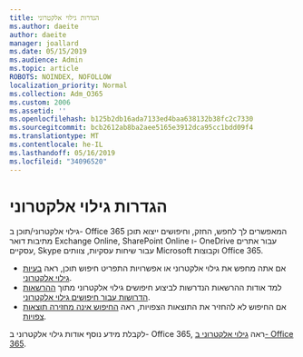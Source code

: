 ```yaml
---
title: הגדרות גילוי אלקטרוני
ms.author: daeite
author: daeite
manager: joallard
ms.date: 05/15/2019
ms.audience: Admin
ms.topic: article
ROBOTS: NOINDEX, NOFOLLOW
localization_priority: Normal
ms.collection: Adm_O365
ms.custom: 2006
ms.assetid: ''
ms.openlocfilehash: b125b2db16ada7133ed4baa638132b38fc2c7330
ms.sourcegitcommit: bcb2612ab8ba2aee5165e3912dca95cc1bdd09f4
ms.translationtype: MT
ms.contentlocale: he-IL
ms.lasthandoff: 05/16/2019
ms.locfileid: "34096520"
---
```

# <a name="ediscovery-settings"></a>הגדרות גילוי אלקטרוני

גילוי אלקטרוני/תוכן ב- Office 365 המאפשרים לך לחפש, החזק, וחיפושים ייצוא תוכן מתיבות דואר Exchange Online, SharePoint Online ו- OneDrive עבור אתרים עסקיים, Skype עבור שיחות עסקיות, צוותים Microsoft וקבוצות Office 365.

- אם אתה מחפש את גילוי אלקטרוני או אפשרויות התפריט חיפוש תוכן, ראה [בעיות גילוי אלקטרוני](https://docs.microsoft.com/en-us/alchemyinsights/ediscovery-issues).
- למד אודות ההרשאות הנדרשות לביצוע חיפושים גילוי אלקטרוני מתוך [ההרשאות הדרושות עבור חיפושים גילוי אלקטרוני](https://docs.microsoft.com/en-us/alchemyinsights/permissions-required-for-ediscovery-searches).
- אם החיפוש לא להחזיר את התוצאות הצפויות, ראה [החיפוש אינה מחזירה תוצאות צפויות](https://docs.microsoft.com/en-us/alchemyinsights/search-not-returning-expected-results).

לקבלת מידע נוסף אודות גילוי אלקטרוני ב- Office 365, ראה [גילוי אלקטרוני ב- Office 365](https://docs.microsoft.com/en-us/office365/securitycompliance/ediscovery).
